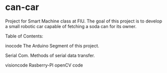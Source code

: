 # can-car
Project for Smart Machine class at FIU. The goal of this project is to develop a small robotic car capable of fetching a soda can for its owner.

Table of Contents:

inocode
	The Arduino Segment of this project.

Serial Com.
	Methods of serial data transfer.

visioncode
	Rasberry-PI openCV code 
